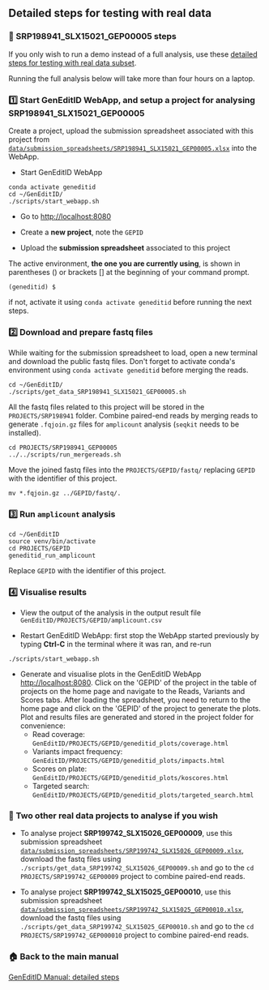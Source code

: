 ## Detailed steps for testing with real data


### :memo: SRP198941_SLX15021_GEP00005 steps

If you only wish to run a demo instead of a full analysis, use these [detailed steps for testing with real data subset](demo.md).

Running the full analysis below will take more than four hours on a laptop.


### :one: Start GenEditID WebApp, and setup a project for analysing SRP198941_SLX15021_GEP00005

Create a project, upload the submission spreadsheet associated with this project from [`data/submission_spreadsheets/SRP198941_SLX15021_GEP00005.xlsx`](https://github.com/GenEditID/GenEditID/raw/master/data/submission_spreadsheets/SRP198941_SLX15021_GEP00005.xlsx) into the WebApp.

- Start GenEditID WebApp
```
conda activate geneditid
cd ~/GenEditID/
./scripts/start_webapp.sh
```

- Go to [http://localhost:8080](http://localhost:8080)

- Create a **new project**, note the `GEPID`

- Upload the **submission spreadsheet** associated to this project

The active environment, **the one you are currently using**, is shown in parentheses () or brackets [] at the beginning of your command prompt.

```
(geneditid) $
```
if not, activate it using `conda activate geneditid` before running the next steps.


### :two: Download and prepare fastq files

While waiting for the submission spreadsheet to load, open a new terminal and download the public fastq files. Don't forget to activate conda's environment using `conda activate geneditid` before merging the reads.
```
cd ~/GenEditID/
./scripts/get_data_SRP198941_SLX15021_GEP00005.sh
```

All the fastq files related to this project will be stored in the `PROJECTS/SRP198941` folder. Combine paired-end reads by merging reads to generate `.fqjoin.gz` files for `amplicount` analysis (`seqkit` needs to be installed).

```
cd PROJECTS/SRP198941_GEP00005
../../scripts/run_mergereads.sh
```

Move the joined fastq files into the `PROJECTS/GEPID/fastq/` replacing `GEPID` with the identifier of this project.

```
mv *.fqjoin.gz ../GEPID/fastq/.
```


### :three: Run `amplicount` analysis

```
cd ~/GenEditID
source venv/bin/activate
cd PROJECTS/GEPID
geneditid_run_amplicount
```
Replace `GEPID` with the identifier of this project.


### :four: Visualise results

- View the output of the analysis in the output result file `GenEditID/PROJECTS/GEPID/amplicount.csv`

- Restart GenEditID WebApp: first stop the WebApp started previously by typing **Ctrl-C** in the terminal where it was ran, and re-run
```
./scripts/start_webapp.sh
```

- Generate and visualise plots in the GenEditID WebApp [http://localhost:8080](http://localhost:8080). Click on the 'GEPID' of the project in the table of projects on the home page and navigate to the Reads, Variants and Scores tabs. After loading the spreadsheet, you need to return to the home page and click on the 'GEPID' of the project to generate the plots. Plot and results files are generated and stored in the project folder for convenience:
  - Read coverage: `GenEditID/PROJECTS/GEPID/geneditid_plots/coverage.html`
  - Variants impact frequency: `GenEditID/PROJECTS/GEPID/geneditid_plots/impacts.html`
  - Scores on plate: `GenEditID/PROJECTS/GEPID/geneditid_plots/koscores.html`
  - Targeted search: `GenEditID/PROJECTS/GEPID/geneditid_plots/targeted_search.html`


### :memo: Two other real data projects to analyse if you wish

- To analyse project **SRP199742_SLX15026_GEP00009**, use this submission spreadsheet [`data/submission_spreadsheets/SRP199742_SLX15026_GEP00009.xlsx`](https://github.com/GenEditID/GenEditID/raw/master/data/submission_spreadsheets/SRP199742_SLX15026_GEP00009.xlsx), download the fastq files using `./scripts/get_data_SRP199742_SLX15026_GEP00009.sh` and go to the `cd PROJECTS/SRP199742_GEP00009` project to combine paired-end reads.

- To analyse project **SRP199742_SLX15025_GEP00010**, use this submission spreadsheet [`data/submission_spreadsheets/SRP199742_SLX15025_GEP00010.xlsx`](https://github.com/GenEditID/GenEditID/raw/master/data/submission_spreadsheets/SRP199742_SLX15025_GEP00010.xlsx), download the fastq files using `./scripts/get_data_SRP199742_SLX15025_GEP00010.sh` and go to the `cd PROJECTS/SRP199742_GEP000010` project to combine paired-end reads.


### :house: Back to the main manual
[GenEditID Manual: detailed steps](manual.md)
